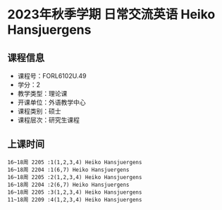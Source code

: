# 2023年秋季学期 日常交流英语 Heiko Hansjuergens






## 课程信息

- 课程号：FORL6102U.49
- 学分：2
- 教学类型：理论课
- 开课单位：外语教学中心
- 课程类别：硕士
- 课程层次：研究生课程

## 上课时间

```
16~18周 2205 :1(1,2,3,4) Heiko Hansjuergens
16~18周 2204 :1(6,7) Heiko Hansjuergens
16~18周 2205 :2(1,2,3,4) Heiko Hansjuergens
16~18周 2204 :2(6,7) Heiko Hansjuergens
16~18周 2205 :3(1,2,3,4) Heiko Hansjuergens
11~18周 2209 :4(1,2,3,4) Heiko Hansjuergens
```

